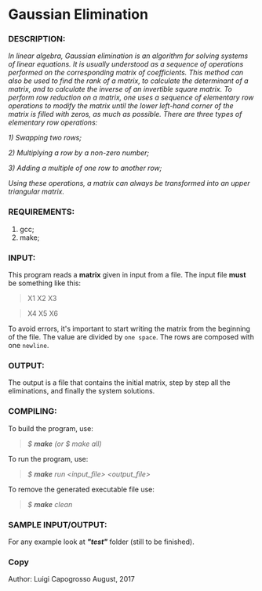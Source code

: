 # Gaussian Elimination

### DESCRIPTION:

*In linear algebra, Gaussian elimination is an algorithm for solving systems of
linear equations.*
*It is usually understood as a sequence of operations performed on the
corresponding matrix of coefficients. This method can also be used to find
the rank of a matrix, to calculate the determinant of a matrix, and to calculate
the inverse of an invertible square matrix.*
*To perform row reduction on a matrix, one uses a sequence of elementary row
operations to modify the matrix until the lower left-hand corner of the matrix
is filled with zeros, as much as possible.*
*There are three types of elementary row operations:*

*1) Swapping two rows;*

*2) Multiplying a row by a non-zero number;*

*3) Adding a multiple of one row to another row;*

*Using these operations, a matrix can always be transformed into an upper
triangular matrix.*


### REQUIREMENTS:

1) gcc;
2) make;


### INPUT:

This program reads a **matrix** given in input from a file.
The input file **must** be something like this:

>X1 X2 X3

>X4 X5 X6

To avoid errors, it's important to start writing the matrix from the beginning
of the file.
The value are divided by `one space`.
The rows are composed with one `newline`.


### OUTPUT:

The output is a file that contains the initial matrix, step by step all the
eliminations, and finally the system solutions.


### COMPILING:

To build the program, use:
>*$ **make** (or $ make all)*

To run the program, use:
>*$ **make** run <input_file> <output_file>*

To remove the generated executable file use:
>*$ **make** clean*

### SAMPLE INPUT/OUTPUT:


For any example look at ***"test"*** folder (still to be finished).


### Copy
Author: Luigi Capogrosso 
August, 2017
